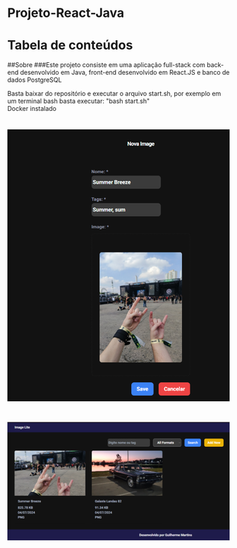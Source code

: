 # Projeto-React-Java

Tabela de conteúdos
=================



##Sobre 
###Este projeto consiste em uma aplicação full-stack com back-end desenvolvido em Java, front-end desenvolvido em React.JS e banco de dados PostgreSQL

<div id="como-usar">
    Basta baixar do repositório e executar o arquivo start.sh, por exemplo em um terminal bash basta executar: "bash start.sh"
</div>
<div id="pre-requistitos">
    Docker instalado
</div>
<div id="exemplo">
    <h1 align="center">
    <img  title="#Exemplo-1" src="./img/portifolio1.png" />
    </h1>
    <h1 align="center">
    <img  title="#Exemplo-2" src="./img/portifolio2.png" />
    </h1>
</div>

